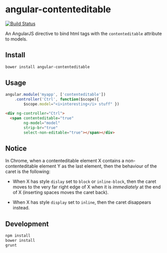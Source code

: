 # angular-contenteditable
[![Build Status](https://travis-ci.org/akatov/angular-contenteditable.png)](https://travis-ci.org/akatov/angular-contenteditable)

An AngularJS directive to bind html tags with the `contenteditable` attribute to models.

## Install

```bash
bower install angular-contenteditable
```

## Usage

```javascript
angular.module('myapp', ['contenteditable'])
    .controller('Ctrl', function($scope){
        $scope.model="<i>interesting</i> stuff" })
```

```html
<div ng-controller="Ctrl">
  <span contenteditable="true"
        ng-model="model"
        strip-br="true"
        select-non-editable="true"></span></div>
```

## Notice

In Chrome, when a contenteditable element X contains a non-contenteditable
element Y as the last element, then the behaviour of the caret is the following:

* When X has style `dislay` set to `block` or `inline-block`, then the caret
  moves to the very far right edge of X when it is _immediately_ at the end of X
  (inserting spaces moves the caret back).

* When X has style `display` set to `inline`, then the caret disappears instead.

## Development

```bash
npm install
bower install
grunt
```

